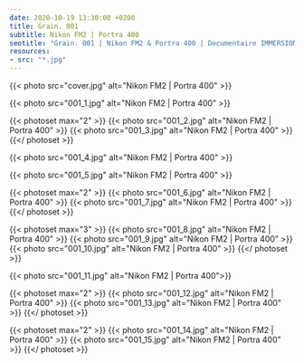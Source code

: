 ```yaml
---
date: 2020-10-19 13:30:00 +0200
title: Grain. 001
subtitle: Nikon FM2 | Portra 400
seotitle: "Grain. 001 | Nikon FM2 & Portra 400 | Documentaire IMMERSION"
resources:
- src: "*.jpg"
---
```


{{< photo src="cover.jpg" alt="Nikon FM2 | Portra 400" >}}

{{< photo src="001_1.jpg" alt="Nikon FM2 | Portra 400" >}}

{{< photoset max="2" >}}
  {{< photo src="001_2.jpg" alt="Nikon FM2 | Portra 400" >}}
  {{< photo src="001_3.jpg" alt="Nikon FM2 | Portra 400" >}}
{{</ photoset >}}

{{< photo src="001_4.jpg" alt="Nikon FM2 | Portra 400" >}}

{{< photo src="001_5.jpg" alt="Nikon FM2 | Portra 400" >}}

{{< photoset max="2" >}}
  {{< photo src="001_6.jpg" alt="Nikon FM2 | Portra 400" >}}
  {{< photo src="001_7.jpg" alt="Nikon FM2 | Portra 400" >}}
{{</ photoset >}}

{{< photoset max="3" >}}
  {{< photo src="001_8.jpg" alt="Nikon FM2 | Portra 400" >}}
  {{< photo src="001_9.jpg" alt="Nikon FM2 | Portra 400" >}}
  {{< photo src="001_10.jpg" alt="Nikon FM2 | Portra 400" >}}
{{</ photoset >}}

{{< photo src="001_11.jpg" alt="Nikon FM2 | Portra 400">}}

{{< photoset max="2" >}}
  {{< photo src="001_12.jpg" alt="Nikon FM2 | Portra 400" >}}
  {{< photo src="001_13.jpg" alt="Nikon FM2 | Portra 400" >}}
{{</ photoset >}}

{{< photoset max="2" >}}
  {{< photo src="001_14.jpg" alt="Nikon FM2 | Portra 400" >}}
  {{< photo src="001_15.jpg" alt="Nikon FM2 | Portra 400" >}}
{{</ photoset >}}
